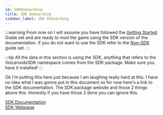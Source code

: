```yaml
---
id: SDKOnboarding
title: SDK Onboarding
sidebar_label: SDK Onboarding
---
```


:::warning
From now on I will assume you have followed the [Getting Started](../fullGuide/gettingStarted/TheBeginning.md) Guide set and are ready to mod the game using the SDK version of the documentation. If you do not want to use the SDK refer to the [Non-SDK](../nonSdk/Onboarding.md) guide set.
:::

:::tip
All the data in this section is using the SDK, anything that refers to the VolcanoidsSDK namespace comes from the SDK package. Make sure you have it installed!
:::

Ok I'm putting this here just because I am laughing really hard at this. I have no idea what I was gonna put in this document so for now here's a link to the SDK documentation. The SDK package website and those 2 things above this. Honestly if you have those 2 done you can ignore this.

[SDK Documentation](https://sdk.melodicalbuild.me) <br/>
[SDK Webpage](https://nuget.org/packages/VolcanoidsSDK)
